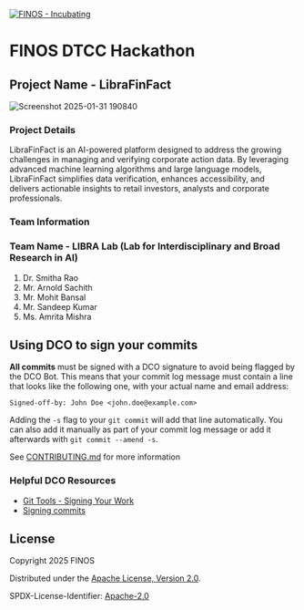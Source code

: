 [![FINOS - Incubating](https://cdn.jsdelivr.net/gh/finos/contrib-toolbox@master/images/badge-incubating.svg)](https://finosfoundation.atlassian.net/wiki/display/FINOS/Incubating)

# FINOS DTCC Hackathon 


## Project Name - LibraFinFact

![Screenshot 2025-01-31 190840](https://github.com/user-attachments/assets/5ebfe67d-5684-45e5-9c3f-1791e530bb86)

### Project Details
LibraFinFact is an AI-powered platform designed to address the growing challenges in managing and verifying corporate action data. By leveraging advanced machine learning algorithms and large language models, LibraFinFact simplifies data verification, enhances accessibility, and delivers actionable insights to retail investors, analysts and corporate professionals.


### Team Information
### Team Name - LIBRA Lab (Lab for Interdisciplinary and Broad Research in AI)
1. Dr. Smitha Rao 
2. Mr. Arnold Sachith 
3. Mr. Mohit Bansal 
4. Mr. Sandeep Kumar 
5. Ms. Amrita Mishra

## Using DCO to sign your commits

**All commits** must be signed with a DCO signature to avoid being flagged by the DCO Bot. This means that your commit log message must contain a line that looks like the following one, with your actual name and email address:

```
Signed-off-by: John Doe <john.doe@example.com>
```

Adding the `-s` flag to your `git commit` will add that line automatically. You can also add it manually as part of your commit log message or add it afterwards with `git commit --amend -s`.

See [CONTRIBUTING.md](./.github/CONTRIBUTING.md) for more information

### Helpful DCO Resources
- [Git Tools - Signing Your Work](https://git-scm.com/book/en/v2/Git-Tools-Signing-Your-Work)
- [Signing commits
](https://docs.github.com/en/github/authenticating-to-github/signing-commits)


## License

Copyright 2025 FINOS

Distributed under the [Apache License, Version 2.0](http://www.apache.org/licenses/LICENSE-2.0).

SPDX-License-Identifier: [Apache-2.0](https://spdx.org/licenses/Apache-2.0)








